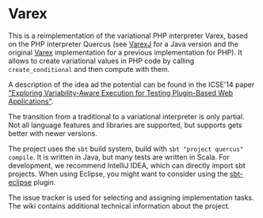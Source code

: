# Varex

This is a reimplementation of the variational PHP interpreter Varex,
based on the PHP interpreter Quercus (see [VarexJ](https://github.com/meinicke/VarexJ) for a Java version and the original [Varex](https://github.com/git1997/VarExecution) implementation for a previous implementation for PHP). It allows to create variational
values in PHP code by calling `create_conditional` and then compute
with them.

A description of the idea ad the potential can be found in the ICSE'14
paper ["Exploring Variability-Aware Execution for Testing Plugin-Based Web Applications"](https://www.cs.cmu.edu/~ckaestne/pdf/icse14_varex.pdf).


The transition from a traditional to a variational interpreter is only 
partial. Not all language features and libraries are supported, but
supports gets better with newer versions. 

The project uses the `sbt` build system, build with
`sbt "project quercus" compile`. It is written in Java, but many
tests are written in Scala. For development, we recommend IntelliJ 
IDEA, which can directly import sbt projects. When using
Eclipse, you might want to consider using the
[sbt-eclipse](https://github.com/typesafehub/sbteclipse/) plugin.

The issue tracker is used for selecting and assigning implementation
tasks. The wiki contains additional technical information about
the project.


[Quercus]: <http://quercus.caucho.com/>
